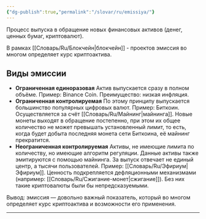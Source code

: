 ```yaml
---
{"dg-publish":true,"permalink":"/slovar/ru/emissiya/"}
---
```



Процесс выпуска в обращение новых финансовых активов (денег, ценных бумаг, криптовалют).

В рамках [[Словарь/Ru/Блокчейн\|блокчейн]] - проектов эмиссия во многом определяет курс криптоактива.

## Виды эмиссии

* **Ограниченная единоразовая** Актив выпускается сразу в полном объёме. Пример: Binance Coin. Преимущество: низкая инфляция.
* **Ограниченная контролируемая** По этому принципу выпускается большинство популярных цифровых валют. Пример: Биткоин. Осуществляется за счёт [[Словарь/Ru/Майнинг\|майнинга]]. Новые монеты выходят в обращение постепенно, при этом их общее количество не может превышать установленный лимит, то есть, когда будет добыта последняя монета сети Биткоина, её майнинг прекратится.
* **Неограниченная контролируемая** Активы, не имеющие лимита по количеству, но имеющие алгоритм регуляции. Данные активы также эмитируются с помощью майнинга. За выпуск отвечает не единый центр, а тысячи пользователей. Пример: [[Словарь/Ru/Эфириум\|Эфириум]]. Ценность подкрепляется дефляционными механизмами (например: [[Словарь/Ru/Сжигание-монет\|сжигание]]). Без них такие криптовалюты были бы непредсказуемыми.

Вывод: эмиссия — довольно важный показатель, который во многом определяет курс криптоактива и возможности его применения.

---
